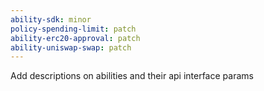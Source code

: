 ```yaml
---
ability-sdk: minor
policy-spending-limit: patch
ability-erc20-approval: patch
ability-uniswap-swap: patch
---
```


Add descriptions on abilities and their api interface params

